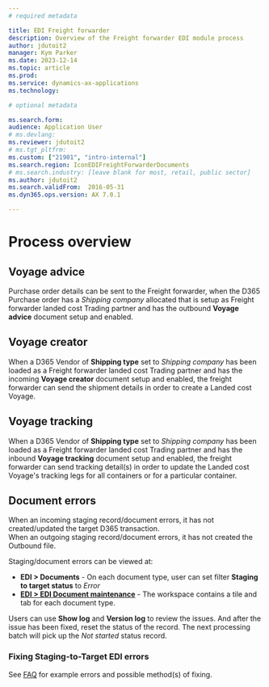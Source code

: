 ```yaml
---
# required metadata

title: EDI Freight forwarder
description: Overview of the Freight forwarder EDI module process
author: jdutoit2
manager: Kym Parker
ms.date: 2023-12-14
ms.topic: article
ms.prod: 
ms.service: dynamics-ax-applications
ms.technology: 

# optional metadata

ms.search.form:  
audience: Application User
# ms.devlang:
ms.reviewer: jdutoit2
# ms.tgt_pltfrm:
ms.custom: ["21901", "intro-internal"]
ms.search.region: IconEDIFreightForwarderDocuments
# ms.search.industry: [leave blank for most, retail, public sector]
ms.author: jdutoit2
ms.search.validFrom:  2016-05-31
ms.dyn365.ops.version: AX 7.0.1

---
```


# Process overview

## Voyage advice
Purchase order details can be sent to the Freight forwarder, when the D365 Purchase order has a _Shipping company_ allocated that is setup as Freight forwarder landed cost Trading partner and has the outbound **Voyage advice** document setup and enabled.

## Voyage creator
When a D365 Vendor of **Shipping type** set to _Shipping company_ has been loaded as a Freight forwarder landed cost Trading partner and has the incoming **Voyage creator** document setup and enabled, the freight forwarder can send the shipment details in order to create a Landed cost Voyage. 

## Voyage tracking
When a D365 Vendor of **Shipping type** set to _Shipping company_ has been loaded as a Freight forwarder landed cost Trading partner and has the inbound **Voyage tracking** document setup and enabled, the freight forwarder can send tracking detail(s) in order to update the Landed cost Voyage's tracking legs for all containers or for a particular container.

## Document errors
When an incoming staging record/document errors, it has not created/updated the target D365 transaction. <br>
When an outgoing staging record/document errors, it has not created the Outbound file. <br>

Staging/document errors can be viewed at: <br>
- **EDI > Documents** - On each document type, user can set filter **Staging to target status** to _Error_
- [**EDI > EDI Document maintenance**](../../CORE/WORKSPACES/EDI-Document-maintenance-workspace.md) - The workspace contains a tile and tab for each document type.

Users can use **Show log** and **Version log** to review the issues. And after the issue has been fixed, reset the status of the record. The next processing batch will pick up the _Not started_ status record.

### Fixing Staging-to-Target EDI errors 
See [FAQ](FAQ.md#fixing-staging-to-target-edi-errors) for example errors and possible method(s) of fixing.
